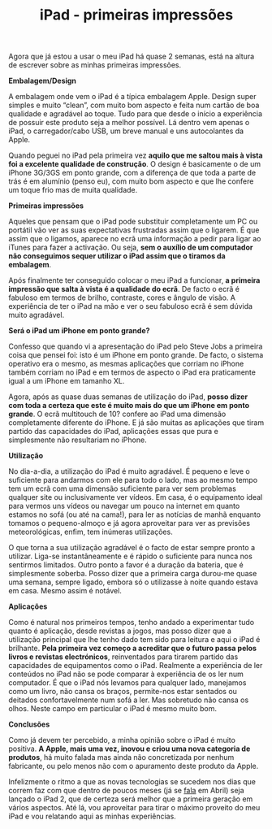 ﻿---
title: iPad - primeiras impressões
categories:
  - Base
tags:
  - apple
  - ipad
featured: no
status: live
summary:
---

Agora que já estou a usar o meu iPad há quase 2 semanas, está na altura de escrever sobre as minhas primeiras impressões.

**Embalagem/Design**

A embalagem onde vem o iPad é a típica embalagem Apple. Design super simples e muito “clean”, com muito bom aspecto e feita num cartão de boa qualidade e agradável ao toque. Tudo para que desde o início a experiência de possuir este produto seja a melhor possível. Lá dentro vem apenas o iPad, o carregador/cabo USB, um breve manual e uns autocolantes da Apple.

Quando peguei no iPad pela primeira vez **aquilo que me saltou mais à vista foi a excelente qualidade de construção**. O design é basicamente o de um iPhone 3G/3GS em ponto grande, com a diferença de que toda a parte de trás é em alumínio (penso eu), com muito bom aspecto e que lhe confere um toque frio mas de muita qualidade.

**Primeiras impressões**

Aqueles que pensam que o iPad pode substituir completamente um PC ou portátil vão ver as suas expectativas frustradas assim que o ligarem. É que assim que o ligamos, aparece no ecrã uma informação a pedir para ligar ao iTunes para fazer a activação. Ou seja, **sem o auxílio de um computador não conseguimos sequer utilizar o iPad assim que o tiramos da embalagem**.

Após finalmente ter conseguido colocar o meu iPad a funcionar, **a primeira impressão que salta à vista é a qualidade do ecrã**. De facto o ecrã é fabuloso em termos de brilho, contraste, cores e ângulo de visão. A experiência de ter o iPad na mão e ver o seu fabuloso ecrã é sem dúvida muito agradável.

**Será o iPad um iPhone em ponto grande?**

Confesso que quando vi a apresentação do iPad pelo Steve Jobs a primeira coisa que pensei foi: isto é um iPhone em ponto grande. De facto, o sistema operativo era o mesmo, as mesmas aplicações que corriam no iPhone também corriam no iPad e em termos de aspecto o iPad era praticamente igual a um iPhone em tamanho XL.

Agora, após as quase duas semanas de utilização do iPad, **posso dizer com toda a certeza que este é muito mais do que um iPhone em ponto grande**. O ecrã multitouch de 10? confere ao iPad uma dimensão completamente diferente do iPhone. E já são muitas as aplicações que tiram partido das capacidades do iPad, aplicações essas que pura e simplesmente não resultariam no iPhone.

**Utilização**

No dia-a-dia, a utilização do iPad é muito agradável. É pequeno e leve o suficiente para andarmos com ele para todo o lado, mas ao mesmo tempo tem um ecrã com uma dimensão suficiente para ver sem problemas qualquer site ou inclusivamente ver vídeos. Em casa, é o equipamento ideal para vermos uns vídeos ou navegar um pouco na internet em quanto estamos no sofá (ou até na cama!), para ler as notícias de manhã enquanto tomamos o pequeno-almoço e já agora aproveitar para ver as previsões meteorológicas, enfim, tem inúmeras utilizações.

O que torna a sua utilização agradável é o facto de estar sempre pronto a utilizar. Liga-se instantâneamente e é rápido o suficiente para nunca nos sentirmos limitados. Outro ponto a favor é a duração da bateria, que é simplesmente soberba. Posso dizer que a primeira carga durou-me quase uma semana, sempre ligado, embora só o utilizasse à noite quando estava em casa. Mesmo assim é notável.

**Aplicações**

Como é natural nos primeiros tempos, tenho andado a experimentar tudo quanto é aplicação, desde revistas a jogos, mas posso dizer que a utilização principal que lhe tenho dado tem sido para leitura e aqui o iPad é brilhante. **Pela primeira vez começo a acreditar que o futuro passa pelos livros e revistas electrónicos**, reinventados para tirarem partido das capacidades de equipamentos como o iPad. Realmente a experiência de ler conteúdos no iPad não se pode comparar à experiência de os ler num computador. É que o iPad nós levamos para qualquer lado, manejamos como um livro, não cansa os braços, permite-nos estar sentados ou deitados confortavelmente num sofá a ler. Mas sobretudo não cansa os olhos. Neste campo em particular o iPad é mesmo muito bom.

**Conclusões**

Como já devem ter percebido, a minha opinião sobre o iPad é muito positiva. **A Apple, mais uma vez, inovou e criou uma nova categoria de produtos**, há muito falada mas ainda não concretizada por nenhum fabricante, ou pelo menos não com o apuramento deste produto da Apple.

Infelizmente o ritmo a que as novas tecnologias se sucedem nos dias que correm faz com que dentro de poucos meses (já se [fala](http://www.engadget.com/2010/12/07/ipad-2-begins-shipping-from-foxconn-in-february/) em Abril) seja lançado o iPad 2, que de certeza será melhor que a primeira geração em vários aspectos. Até lá, vou aproveitar para tirar o máximo proveito do meu iPad e vou relatando aqui as minhas experiências.